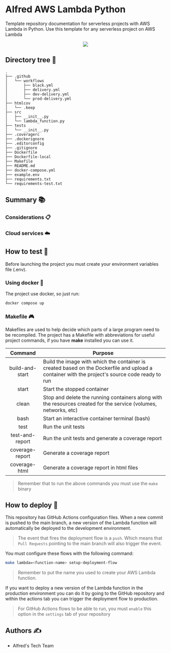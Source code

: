 # Alfred AWS Lambda Python

Template repository documentation for serverless projects with AWS Lambda in Python. 
Use this template for any serverless project on AWS Lambda

<p align="center">
  <a href="https://skillicons.dev">
    <img src="https://skillicons.dev/icons?i=aws,docker,githubactions,py,md" />
  </a>
</p>

## Directory tree 🌲

```
.
├── .github
│   └── workflows
│       ├── black.yml
│       ├── delivery.yml
│       ├── dev-delivery.yml
│       └── prod-delivery.yml
├── htmlcov
│   └── .keep
├── src
│   ├── __init__.py
│   └── lambda_function.py
├── tests
│   └── __init__.py
├── .coveragerc
├── .dockerignore
├── .editorconfig
├── .gitignore
├── Dockerfile
├── Dockerfile-local
├── Makefile
├── README.md
├── docker-compose.yml
├── example.env
├── requirements.txt
└── requirements-test.txt
```

## Summary 📚

### Considerations 📋

### Cloud services ☁️

## How to test 🧪

Before launching the project you must create your environment variables file (.env).

### Using docker 🐳

The project use docker, so just run:

```bash
docker compose up
```

### Makefile 🎮

Makefiles are used to help decide which parts of a large program need to be recompiled. 
The project has a Makefile with abbreviations for useful project commands, if you have 
**make** installed you can use it.

|     Command     | Purpose                                                                                                                                        |
|:---------------:|------------------------------------------------------------------------------------------------------------------------------------------------|
| build-and-start | Build the image with which the container is created based on the Dockerfile and upload a container with the project's source code ready to run |
|      start      | Start the stopped container                                                                                                                    |
|      clean      | Stop and delete the running containers along with the resources created for the service (volumes, networks, etc)                               |
|      bash       | Start an interactive container terminal (bash)                                                                                                 |
|      test       | Run the unit tests                                                                                                                             |
| test-and-report | Run the unit tests and generate a coverage report                                                                                              |
| coverage-report | Generate a coverage report                                                                                                                     |
|  coverage-html  | Generate a coverage report in html files                                                                                                       |                                                                                            |

> Remember that to run the above commands you must use the `make` binary

## How to deploy 🚀

This repository has GitHub Actions configuration files. When a new commit is pushed to 
the main branch, a new version of the Lambda function will automatically be deployed to 
the development environment.

> The event that fires the deployment flow is a `push`. Which means that `Pull Requests` 
> pointing to the main branch will also trigger the event.

You must configure these flows with the following command:

```bash
make lambda=<function-name> setup-deployment-flow
```

> Remember to put the name you used to create your AWS Lambda function.

If you want to deploy a new version of the Lambda function in the production environment 
you can do it by going to the GitHub repository and within the actions tab you can 
trigger the deployment flow to production.

> For GitHub Actions flows to be able to run, you must `enable` this option in the `settings` 
> tab of your repository

## Authors ✍️

- Alfred's Tech Team
